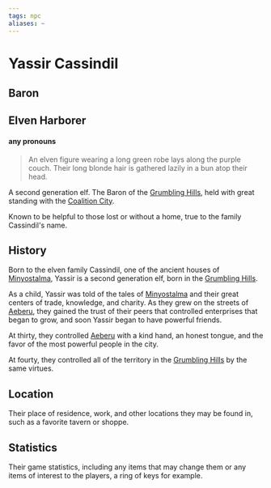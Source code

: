 ```yaml
---
tags: npc
aliases: ~
---
```


# Yassir Cassindil

## Baron

## Elven Harborer

#### any pronouns

 > 
 > An elven figure wearing a long green robe lays along the purple couch. Their long blonde hair is gathered lazily in a bun atop their head. 

A second generation elf. The Baron of the [Grumbling Hills](..\..\..\..\..\Notes%20on%20the%20Multiverse\Inner\Alaturmen\Places\World%20Features\Natural%20or%20Territory\Grumbling%20Hills.md), held with great standing with the [Coalition City](..\..\..\..\..\Notes%20on%20the%20Multiverse\Inner\Alaturmen\About%20People\Non-Nation%20Entities\Coalition%20City\Coalition%20City.md). 

Known to be helpful to those lost or without a home, true to the family Cassindil's name.

## History

Born to the elven family Cassindil, one of the ancient houses of [Minyostalma](..\..\..\..\..\Notes%20on%20the%20Multiverse\Inner\Alaturmen\About%20People\Nations\Holyl'nds\Local%20Lore\The%20Old.md), Yassir is a second generation elf, born in the [Grumbling Hills](..\..\..\..\..\Notes%20on%20the%20Multiverse\Inner\Alaturmen\Places\World%20Features\Natural%20or%20Territory\Grumbling%20Hills.md).

As a child, Yassir was told of the tales of [Minyostalma](..\..\..\..\..\Notes%20on%20the%20Multiverse\Inner\Alaturmen\About%20People\Nations\Holyl'nds\Local%20Lore\The%20Old.md) and their great centers of trade, knowledge, and charity. As they grew on the streets of [Aeberu](..\..\..\..\..\Notes%20on%20the%20Multiverse\Inner\Alaturmen\Places\Southeast%20Central\Smaller%20than%20a%20city\Aeberu.md), they gained the trust of their peers that controlled enterprises that began to grow, and soon Yassir began to have powerful friends.

At thirty, they controlled [Aeberu](..\..\..\..\..\Notes%20on%20the%20Multiverse\Inner\Alaturmen\Places\Southeast%20Central\Smaller%20than%20a%20city\Aeberu.md) with a kind hand, an honest tongue, and the favor of the most powerful people in the city.

At fourty, they controlled all of the territory in the [Grumbling Hills](..\..\..\..\..\Notes%20on%20the%20Multiverse\Inner\Alaturmen\Places\World%20Features\Natural%20or%20Territory\Grumbling%20Hills.md) by the same virtues.

## Location

Their place of residence, work, and other locations they may be found in, such as a favorite tavern or shoppe.

## Statistics

Their game statistics, including any items that may change them or any items of interest to the players, a ring of keys for example.

